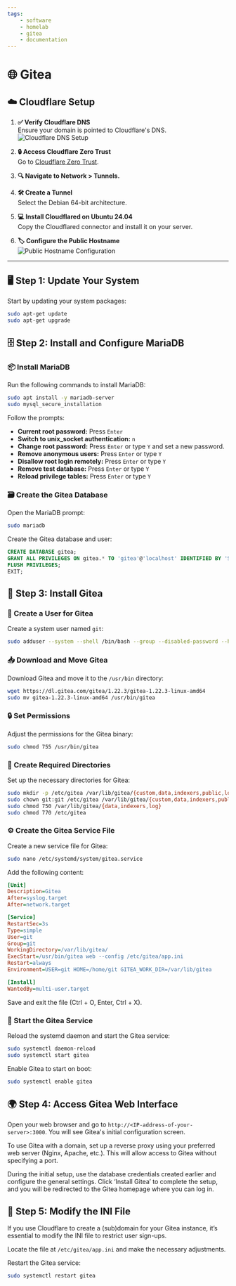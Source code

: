 ```yaml
---
tags:
    - software
    - homelab
    - gitea
    - documentation
---
```

# 🌐 Gitea

## ☁️  Cloudflare Setup

1. **✅ Verify Cloudflare DNS**  
   Ensure your domain is pointed to Cloudflare's DNS.  
   ![Cloudflare DNS Setup](https://github.com/user-attachments/assets/25d76502-6cfe-4c63-8c04-1a287376c9f8)

2. **🔒 Access Cloudflare Zero Trust**  
   Go to [Cloudflare Zero Trust](https://one.dash.cloudflare.com).

3. **🔍 Navigate to Network > Tunnels.**

4. **🛠️ Create a Tunnel**  
   Select the Debian 64-bit architecture.

5. **💻 Install Cloudflared on Ubuntu 24.04**  
   Copy the Cloudflared connector and install it on your server.

6. **🏷️ Configure the Public Hostname**  
   ![Public Hostname Configuration](https://github.com/user-attachments/assets/a1ce0a62-b72d-4d92-99b7-fb2f38f6cda7)

---

## 🖥️ Step 1: Update Your System

Start by updating your system packages:

```bash
sudo apt-get update
sudo apt-get upgrade
```

## 🗄️ Step 2: Install and Configure MariaDB

### 📦 Install MariaDB

Run the following commands to install MariaDB:

```bash
sudo apt install -y mariadb-server
sudo mysql_secure_installation
```

Follow the prompts:

- **Current root password:** Press `Enter`
- **Switch to unix_socket authentication:** `n`
- **Change root password:** Press `Enter` or type `Y` and set a new password.
- **Remove anonymous users:** Press `Enter` or type `Y`
- **Disallow root login remotely:** Press `Enter` or type `Y`
- **Remove test database:** Press `Enter` or type `Y`
- **Reload privilege tables:** Press `Enter` or type `Y`

### 🗃️ Create the Gitea Database

Open the MariaDB prompt:

```bash
sudo mariadb
```

Create the Gitea database and user:

```sql
CREATE DATABASE gitea;
GRANT ALL PRIVILEGES ON gitea.* TO 'gitea'@'localhost' IDENTIFIED BY 'Strong-Password';
FLUSH PRIVILEGES;
EXIT;
```

## 🚀 Step 3: Install Gitea

### 👤 Create a User for Gitea

Create a system user named `git`:

```bash
sudo adduser --system --shell /bin/bash --group --disabled-password --home /home/git git
```

### 📥 Download and Move Gitea

Download Gitea and move it to the `/usr/bin` directory:

```bash
wget https://dl.gitea.com/gitea/1.22.3/gitea-1.22.3-linux-amd64
sudo mv gitea-1.22.3-linux-amd64 /usr/bin/gitea
```

### 🔒 Set Permissions

Adjust the permissions for the Gitea binary:

```bash
sudo chmod 755 /usr/bin/gitea
```

### 📂 Create Required Directories

Set up the necessary directories for Gitea:

```bash
sudo mkdir -p /etc/gitea /var/lib/gitea/{custom,data,indexers,public,log}
sudo chown git:git /etc/gitea /var/lib/gitea/{custom,data,indexers,public,log}
sudo chmod 750 /var/lib/gitea/{data,indexers,log}
sudo chmod 770 /etc/gitea
```

### ⚙️ Create the Gitea Service File

Create a new service file for Gitea:

```bash
sudo nano /etc/systemd/system/gitea.service
```

Add the following content:

```ini
[Unit]
Description=Gitea
After=syslog.target
After=network.target

[Service]
RestartSec=3s
Type=simple
User=git
Group=git
WorkingDirectory=/var/lib/gitea/
ExecStart=/usr/bin/gitea web --config /etc/gitea/app.ini
Restart=always
Environment=USER=git HOME=/home/git GITEA_WORK_DIR=/var/lib/gitea

[Install]
WantedBy=multi-user.target
```

Save and exit the file (Ctrl + O, Enter, Ctrl + X).

### 🔄 Start the Gitea Service

Reload the systemd daemon and start the Gitea service:

```bash
sudo systemctl daemon-reload
sudo systemctl start gitea
```

Enable Gitea to start on boot:

```bash
sudo systemctl enable gitea
```

## 🌍 Step 4: Access Gitea Web Interface

Open your web browser and go to `http://<IP-address-of-your-server>:3000`. You will see Gitea's initial configuration screen.

To use Gitea with a domain, set up a reverse proxy using your preferred web server (Nginx, Apache, etc.). This will allow access to Gitea without specifying a port.

During the initial setup, use the database credentials created earlier and configure the general settings. Click ‘Install Gitea’ to complete the setup, and you will be redirected to the Gitea homepage where you can log in.

## 📝 Step 5: Modify the INI File

If you use Cloudflare to create a (sub)domain for your Gitea instance, it’s essential to modify the INI file to restrict user sign-ups.

Locate the file at `/etc/gitea/app.ini` and make the necessary adjustments.

Restart the Gitea service:

```bash
sudo systemctl restart gitea
```
